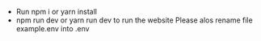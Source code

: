 - Run npm i or yarn install
- npm run dev or yarn run dev to run the website
  Please alos rename file example.env into .env
